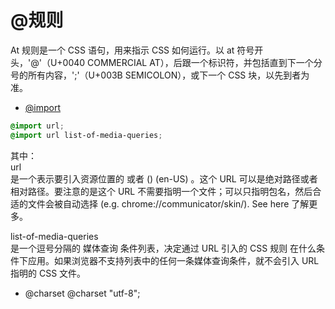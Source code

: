 # @规则
At 规则是一个 CSS 语句，用来指示 CSS 如何运行。以 at 符号开头，'@'（U+0040 COMMERCIAL AT），后跟一个标识符，并包括直到下一个分号的所有内容，';'（U+003B SEMICOLON），或下一个 CSS 块，以先到者为准。

- [@import](https://developer.mozilla.org/zh-CN/docs/Web/CSS/@import)
```css
@import url;
@import url list-of-media-queries;
```
其中：  
url  
是一个表示要引入资源位置的 <string> 或者 <uri>() (en-US) 。这个 URL 可以是绝对路径或者相对路径。要注意的是这个 URL 不需要指明一个文件；可以只指明包名，然后合适的文件会被自动选择 (e.g. chrome://communicator/skin/). See here 了解更多。

list-of-media-queries  
是一个逗号分隔的 媒体查询 条件列表，决定通过 URL 引入的 CSS 规则 在什么条件下应用。如果浏览器不支持列表中的任何一条媒体查询条件，就不会引入 URL 指明的 CSS 文件。

- @charset
@charset "utf-8";

